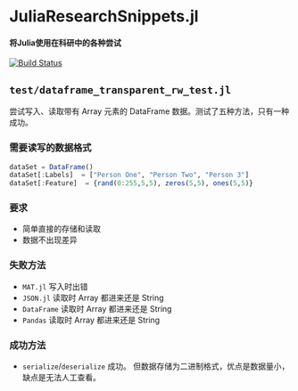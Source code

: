 # JuliaResearchSnippets.jl

#### 将Julia使用在科研中的各种尝试

[![Build Status](https://travis-ci.org/quxiaofeng/JuliaResearchSnippets.jl.svg)](https://travis-ci.org/quxiaofeng/JuliaResearchSnippets.jl)

## `test/dataframe_transparent_rw_test.jl`

尝试写入、读取带有 Array 元素的 DataFrame 数据。测试了五种方法，只有一种成功。

### 需要读写的数据格式

```julia
dataSet = DataFrame()
dataSet[:Labels]  = ["Person One", "Person Two", "Person 3"]
dataSet[:Feature]  = {rand(0:255,5,5), zeros(5,5), ones(5,5)}
```

### 要求

+ 简单直接的存储和读取
+ 数据不出现差异

### 失败方法

+ `MAT.jl` 写入时出错
+ `JSON.jl` 读取时 Array 都进来还是 String
+ `DataFrame` 读取时 Array 都进来还是 String
+ `Pandas` 读取时 Array 都进来还是 String

### 成功方法

+ `serialize`/`deserialize` 成功。 但数据存储为二进制格式，优点是数据量小，缺点是无法人工查看。

